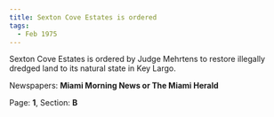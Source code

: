 ```yaml
---  
title: Sexton Cove Estates is ordered  
tags:  
  - Feb 1975  
---  
```

  
Sexton Cove Estates is ordered by Judge Mehrtens to restore illegally dredged land to its natural state in Key Largo.  
  
Newspapers: **Miami Morning News or The Miami Herald**  
  
Page: **1**, Section: **B** 
